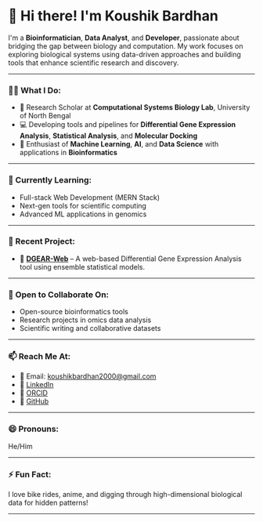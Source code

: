 # 👋 Hi there! I'm Koushik Bardhan

I'm a **Bioinformatician**, **Data Analyst**, and **Developer**, passionate about bridging the gap between biology and computation. My work focuses on exploring biological systems using data-driven approaches and building tools that enhance scientific research and discovery.

---

### 👨‍🔬 What I Do:
- 🔬 Research Scholar at **Computational Systems Biology Lab**, University of North Bengal
- 💻 Developing tools and pipelines for **Differential Gene Expression Analysis**, **Statistical Analysis**, and **Molecular Docking**
- 🧠 Enthusiast of **Machine Learning**, **AI**, and **Data Science** with applications in **Bioinformatics**

---

### 🌱 Currently Learning:
- Full-stack Web Development (MERN Stack)
- Next-gen tools for scientific computing
- Advanced ML applications in genomics

---

### 🚀 Recent Project:
- 🧬 **[DGEAR-Web](https://compbiosysnbu.in/DGEAR/index.php)** – A web-based Differential Gene Expression Analysis tool using ensemble statistical models.

---

### 🤝 Open to Collaborate On:
- Open-source bioinformatics tools
- Research projects in omics data analysis
- Scientific writing and collaborative datasets

---

### 📫 Reach Me At:
- 📧 Email: koushikbardhan2000@gmail.com
- 💼 [LinkedIn](https://www.linkedin.com/in/koushik-bardhan-459895225/)
- 🔬 [ORCID](https://orcid.org/0009-0002-8846-8347)
- 🐍 [GitHub](https://github.com/koushikbardhan2000)

---

### 😄 Pronouns:
He/Him

---

### ⚡ Fun Fact:
I love bike rides, anime, and digging through high-dimensional biological data for hidden patterns!

---

